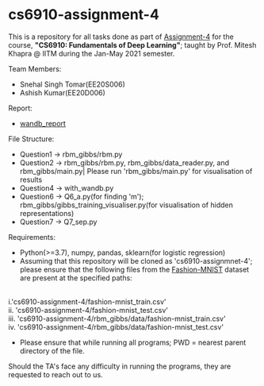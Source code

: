 # cs6910-assignment-4

This is a repository for all tasks done as part of [Assignment-4](https://wandb.ai/miteshk/assignments/reports/Assignment-4--Vmlldzo2NDUwNzE) for the course, **"CS6910: Fundamentals of Deep Learning"**; taught by Prof. Mitesh Khapra @ IITM during the Jan-May 2021 semester. 

Team Members:
+ Snehal Singh Tomar(EE20S006)
+ Ashish Kumar(EE20D006)

Report:
+ [wandb_report](https://wandb.ai/snehalstomar/cs6910-assignment-4/reports/CS6910-Assignment-4--Vmlldzo3MjUyMjA?accessToken=syry3xqmzgmerm0yjad4n3bhmtx2mot27d5loyj57v0k0d8q1qau3i2bg6b8hq0b)

File Structure:
+ Question1 -> rbm_gibbs/rbm.py
+ Question2 -> rbm_gibbs/rbm.py, rbm_gibbs/data_reader.py, and rbm_gibbs/main.py| Please run 'rbm_gibbs/main.py' for visualisation of results
+ Question4 -> with_wandb.py
+ Question6 -> Q6_a.py(for finding 'm'); rbm_gibbs/gibbs_training_visualiser.py(for visualisation of hidden representations)
+ Question7 -> Q7_sep.py

Requirements:
+ Python(>=3.7), numpy, pandas, sklearn(for logistic regression)
+ Assuming that this repository will be cloned as 'cs6910-assignmnet-4'; please ensure that the following files from the [Fashion-MNIST](https://www.kaggle.com/zalando-research/fashionmnist) dataset are present at the specified paths:

<br/>i.'cs6910-assignment-4/fashion-mnist_train.csv'
<br/>ii. 'cs6910-assignment-4/fashion-mnist_test.csv'
<br/>iii. 'cs6910-assignment-4/rbm_gibbs/data/fashion-mnist_train.csv'
<br/>iv. 'cs6910-assignment-4/rbm_gibbs/data/fashion-mnist_test.csv'    

+ Please ensure that while running all programs; PWD = nearest parent directory of the file.


Should the TA's face any difficulty in running the programs, they are requested to reach out to us.